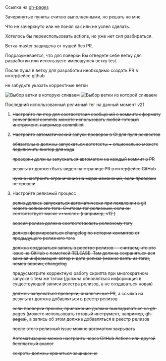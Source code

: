 Ссылка на [gh-pages](https://evgenytomson.github.io/ci-hw/)

Зачеркнутые пункты считаю выполненными, но решать не мне.

Что не зачеркнуто или не понял как или не успел сделать.

Хотелось бы переиспользовать actions, но уже нет сил разбираться.

Ветка master защищена от пушей без PR.

Подразумевается, что для поверки Вы отведете себе ветку для разработки
или используете имеющуюся ветку test.

После пуша в ветку для разработки необходимо создать PR в интерфейсе github

не забудьте указать корректные ветки

<image src="https://i.ibb.co/tJCgBn7/PR-settings-1.jpg" alt="Выбор ветки в которую сливаем">
<image src="https://i.ibb.co/Y7n6XMZ/PR-settings-2.jpg" alt="Выбор ветки из которой сливаем">

Последний использованный релизный тег на данный момент v21



1. ~~Настройте линтер для соответствия сообщений о коммитах формату conventional commits~~
    ~~можете использовать любой готовый инструмент, например commitlint~~

2. ~~Настройте автоматический запуск проверок в CI для пулл реквестов~~

    ~~обязательно должны запускаться автотесты + опционально можете подключить линтер для кода~~

    ~~проверки должны запускаться автоматом на каждый коммит в PR~~

    ~~результат должен быть виден на странице PR в интерфейсе GitHub~~

    ~~нужно настроить ограничение на мерж изменений, если проверки не прошли~~


3. Настройте релизный процесс

    ~~релиз должен запускаться автоматически при появлении в git нового релизного тега. Считаем тег релизным, если он соответствует маске  v<число>   (например,  v12  )~~

    ~~версия релиза должна соответствовать релизному тегу~~

    ~~должен формироваться changelog по истории коммитов от предыдущего релизного тэга~~

    ~~должна создаваться запись в реестре релизов — считаем, что это issue на GitHub с пометкой RELEASE. Там должна сохраняться вся важная информация: автор и дата релиза (можно взять из тэга), номер версии, changelog~~

    предусмотрите корректную работу скрипта при многократном запуске с тем же тэгом (должна обновляться информация в существующей записи реестра релизов, а не создаваться новая)

    ~~должны запускаться проверки, аналогичные PR~~, а ссылка на результат должна добавляться в реестр релизов

    ~~если проверки прошли, приложение должно выкладываться на gh-pages (можете использовать готовый инструмент, например, gh-pages)~~, а запись об этом должна добавляться в реестр релизов

    ~~после этого релизный issue можно автоматом закрывать~~

    ~~Автоматизацию можно настроить через GitHub Actions или другой бесплатный аналог~~

    ~~секреты должны храниться защищенно~~

